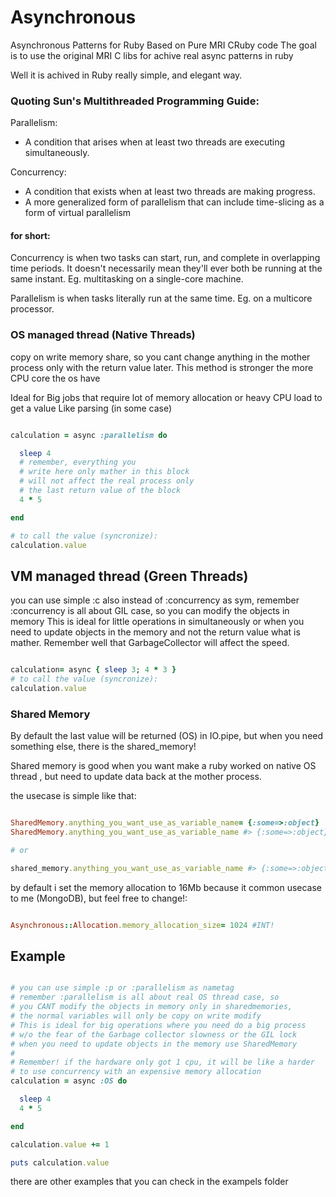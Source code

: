 Asynchronous
============

Asynchronous Patterns for Ruby Based on Pure MRI CRuby code
The goal is to use the original MRI C libs for achive
real async patterns in ruby

Well it is achived in Ruby really simple, and elegant way.


### Quoting Sun's Multithreaded Programming Guide:

Parallelism: 
- A condition that arises when at least two threads are executing simultaneously.

Concurrency: 
- A condition that exists when at least two threads are making progress. 
- A more generalized form of parallelism that can include time-slicing as a form of virtual parallelism

#### for short:

Concurrency is when two tasks can start, run, and complete in overlapping time periods.
It doesn't necessarily mean they'll ever both be running at the same instant.
Eg. multitasking on a single-core machine.

Parallelism is when tasks literally run at the same time.
Eg. on a multicore processor.


### OS managed thread (Native Threads)

copy on write memory share,
so you cant change anything in the mother process
only with the return value later.
This method is stronger the more CPU core the os have

Ideal for Big jobs that require lot of memory allocation or
heavy CPU load to get a value
Like parsing (in some case)

```ruby

calculation = async :parallelism do

  sleep 4
  # remember, everything you
  # write here only mather in this block
  # will not affect the real process only
  # the last return value of the block
  4 * 5

end

# to call the value (syncronize):
calculation.value

```

## VM managed thread (Green Threads)

you can use simple :c also instead of :concurrency as sym,
remember :concurrency is all about GIL case, so
you can modify the objects in memory
This is ideal for little operations in simultaneously or
when you need to update objects in the memory and not the
return value what is mather.
Remember well that GarbageCollector will affect the speed.

```ruby

calculation= async { sleep 3; 4 * 3 }
# to call the value (syncronize):
calculation.value

```

### Shared Memory

By default the last value will be returned (OS) in IO.pipe,
but when you need something else, there is the shared_memory!

Shared memory is good when you want make a ruby worked on native OS thread ,
but need to update data back at the mother process.

the usecase is simple like that:
```ruby

SharedMemory.anything_you_want_use_as_variable_name= {:some=>:object}
SharedMemory.anything_you_want_use_as_variable_name #> {:some=>:object}

# or

shared_memory.anything_you_want_use_as_variable_name #> {:some=>:object}

```

by default i set the memory allocation to 16Mb because it common usecase to me (MongoDB),
but feel free to change!:
```ruby

Asynchronous::Allocation.memory_allocation_size= 1024 #INT!

```

## Example

```ruby

# you can use simple :p or :parallelism as nametag
# remember :parallelism is all about real OS thread case, so
# you CANT modify the objects in memory only in sharedmemories,
# the normal variables will only be copy on write modify
# This is ideal for big operations where you need do a big process
# w/o the fear of the Garbage collector slowness or the GIL lock
# when you need to update objects in the memory use SharedMemory
#
# Remember! if the hardware only got 1 cpu, it will be like a harder
# to use concurrency with an expensive memory allocation
calculation = async :OS do

  sleep 4
  4 * 5

end

calculation.value += 1

puts calculation.value

```

there are other examples that you can check in the exampels folder